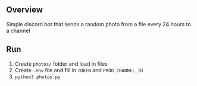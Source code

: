 ## Overview
Simple discord bot that sends a random photo from a file every 24 hours to a channel

## Run
1. Create `photos/` folder and load in files
2. Create `.env` file and fill in `TOKEN` and `PROD_CHANNEL_ID`
3. `python3 photos.py`
